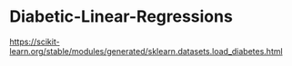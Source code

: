 # Diabetic-Linear-Regressions
https://scikit-learn.org/stable/modules/generated/sklearn.datasets.load_diabetes.html
